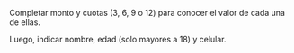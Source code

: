 Completar monto y cuotas (3, 6, 9 o 12) para conocer el valor de cada una de ellas.

Luego, indicar nombre, edad (solo mayores a 18) y celular.

